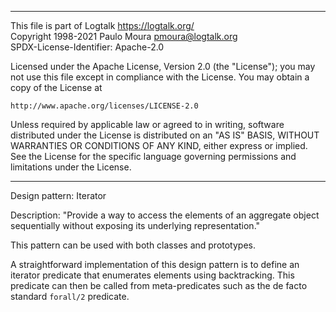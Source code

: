 ________________________________________________________________________

This file is part of Logtalk <https://logtalk.org/>  
Copyright 1998-2021 Paulo Moura <pmoura@logtalk.org>  
SPDX-License-Identifier: Apache-2.0

Licensed under the Apache License, Version 2.0 (the "License");
you may not use this file except in compliance with the License.
You may obtain a copy of the License at

    http://www.apache.org/licenses/LICENSE-2.0

Unless required by applicable law or agreed to in writing, software
distributed under the License is distributed on an "AS IS" BASIS,
WITHOUT WARRANTIES OR CONDITIONS OF ANY KIND, either express or implied.
See the License for the specific language governing permissions and
limitations under the License.
________________________________________________________________________


Design pattern:
	Iterator

Description:
	"Provide a way to access the elements of an aggregate object
	sequentially without exposing its underlying representation."

This pattern can be used with both classes and prototypes.

A straightforward implementation of this design pattern is to define an
iterator predicate that enumerates elements using backtracking. This
predicate can then be called from meta-predicates such as the de facto
standard `forall/2` predicate.
